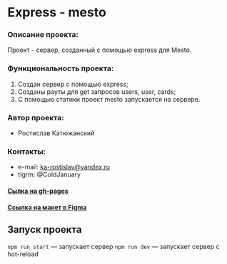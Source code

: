 # Express - mesto

### Описание проекта:
Проект - сервер, созданный с помощью express для Mesto.

### Функциональность проекта:

1. Создан сервер с помощью express;
2. Созданы рауты для get запросов users, user, cards;
3. С помощью статики проект mesto запускается на сервере.

### Автор проекта:
* Ростислав Катюжанский

### Контакты:
* e-mail: ka-rostislav@yandex.ru
* tlgrm: @ColdJanuary

#### [Сылка на gh-pages](https://raskat-dev.github.io/mesto-react/)
#### [Ссылка на макет в Figma](https://www.figma.com/file/StZjf8HnoeLdiXS7dYrLAh/JavaScript.-Sprint-4)
## Запуск проекта

`npm run start` — запускает сервер
`npm run dev` — запускает сервер с hot-reload
